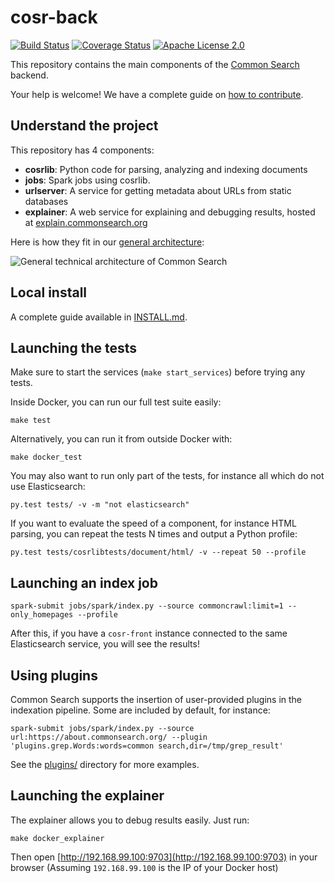 # cosr-back

[![Build Status](https://travis-ci.org/commonsearch/cosr-back.svg?branch=master)](https://travis-ci.org/commonsearch/cosr-back) [![Coverage Status](https://coveralls.io/repos/github/commonsearch/cosr-back/badge.svg?branch=master)](https://coveralls.io/github/commonsearch/cosr-back?branch=master) [![Apache License 2.0](https://img.shields.io/github/license/commonsearch/cosr-back.svg)](LICENSE)

This repository contains the main components of the [Common Search](https://about.commonsearch.org) backend.

Your help is welcome! We have a complete guide on [how to contribute](CONTRIBUTING.md).

## Understand the project

This repository has 4 components:

 - **cosrlib**: Python code for parsing, analyzing and indexing documents
 - **jobs**: Spark jobs using cosrlib.
 - **urlserver**: A service for getting metadata about URLs from static databases
 - **explainer**: A web service for explaining and debugging results, hosted at [explain.commonsearch.org](https://explain.commonsearch.org/)

Here is how they fit in our [general architecture](https://about.commonsearch.org/developer/architecture):

![General technical architecture of Common Search](https://about.commonsearch.org/images/developer/architecture-2016-02.svg)


## Local install

A complete guide available in [INSTALL.md](INSTALL.md).


## Launching the tests

Make sure to start the services (`make start_services`) before trying any tests.

Inside Docker, you can run our full test suite easily:

```
make test
```

Alternatively, you can run it from outside Docker with:

```
make docker_test
```

You may also want to run only part of the tests, for instance all which do not use Elasticsearch:

```
py.test tests/ -v -m "not elasticsearch"
```

If you want to evaluate the speed of a component, for instance HTML parsing, you can repeat the tests N times and output a Python profile:

```
py.test tests/cosrlibtests/document/html/ -v --repeat 50 --profile
```


## Launching an index job

```
spark-submit jobs/spark/index.py --source commoncrawl:limit=1 --only_homepages --profile
```

After this, if you have a `cosr-front` instance connected to the same Elasticsearch service, you will see the results!

## Using plugins

Common Search supports the insertion of user-provided plugins in the indexation pipeline. Some are included by default, for instance:

```
spark-submit jobs/spark/index.py --source url:https://about.commonsearch.org/ --plugin 'plugins.grep.Words:words=common search,dir=/tmp/grep_result'
```

See the [plugins/](plugins/) directory for more examples.

## Launching the explainer

The explainer allows you to debug results easily. Just run:

```
make docker_explainer
```

Then open [http://192.168.99.100:9703](http://192.168.99.100:9703) in your browser (Assuming `192.168.99.100` is the IP of your Docker host)

